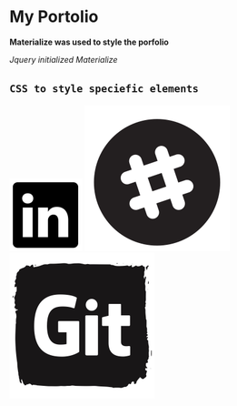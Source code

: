 # My Portolio 

**Materialize was used to style the porfolio**

_Jquery initialized Materialize_

`CSS to style speciefic elements`
---

![](assets/images/linkedin.png) ![](assets/images/if_109-slack_710949.png) ![](assets/images/github.png)

